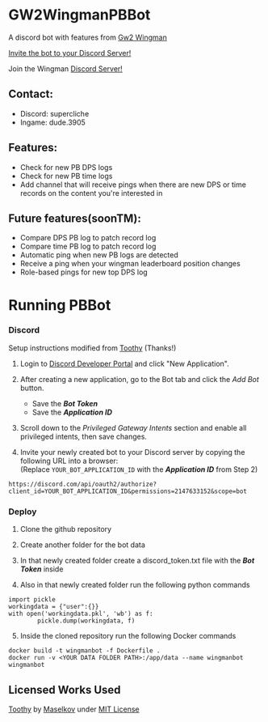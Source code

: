 # GW2WingmanPBBot

A discord bot with features from [Gw2 Wingman](https://gw2wingman.nevermindcreations.de/)

[Invite the bot to your Discord Server!](https://discord.com/api/oauth2/authorize?client_id=1070108638116597790&permissions=2147633152&scope=bot)

Join the Wingman [Discord Server!](https://discord.gg/zPGwZYUnPH)

## Contact:
* Discord: supercliche
* Ingame: dude.3905

## Features:
* Check for new PB DPS logs
* Check for new PB time logs
* Add channel that will receive pings when there are new DPS or time records on the content you're interested in
## Future features(soonTM):
* Compare DPS PB log to patch record log
* Compare time PB log to patch record log
* Automatic ping when new PB logs are detected
* Receive a ping when your wingman leaderboard position changes
* Role-based pings for new top DPS log


# Running PBBot

### Discord
Setup instructions modified from [Toothy](https://github.com/Maselkov/Toothy) (Thanks!)

1. Login to [Discord Developer Portal](https://discord.com/developers/applications) and click "New Application".

2. After creating a new application, go to the Bot tab and click the *Add Bot* button.  
    * Save the ***Bot Token*** 
    * Save the ***Application ID***
    
3. Scroll down to the *Privileged Gateway Intents* section and enable all privileged intents, then save changes.

4. Invite your newly created bot to your Discord server by copying the following URL into a browser:  
  (Replace `YOUR_BOT_APPLICATION_ID` with the ***Application ID*** from Step 2)  
  ```
  https://discord.com/api/oauth2/authorize?client_id=YOUR_BOT_APPLICATION_ID&permissions=2147633152&scope=bot
  ```
  
### Deploy
1. Clone the github repository

2. Create another folder for the bot data

3. In that newly created folder create a discord_token.txt file with the ***Bot Token*** inside

4. Also in that newly created folder run the following python commands
```
import pickle
workingdata = {"user":{}}
with open('workingdata.pkl', 'wb') as f:
        pickle.dump(workingdata, f)
```

5. Inside the cloned repository run the following Docker commands
```
docker build -t wingmanbot -f Dockerfile . 
docker run -v <YOUR DATA FOLDER PATH>:/app/data --name wingmanbot wingmanbot
```

## Licensed Works Used

[Toothy](https://github.com/Maselkov/Toothy) by [Maselkov](https://github.com/Maselkov) under [MIT License](https://spdx.org/licenses/MIT.html)
